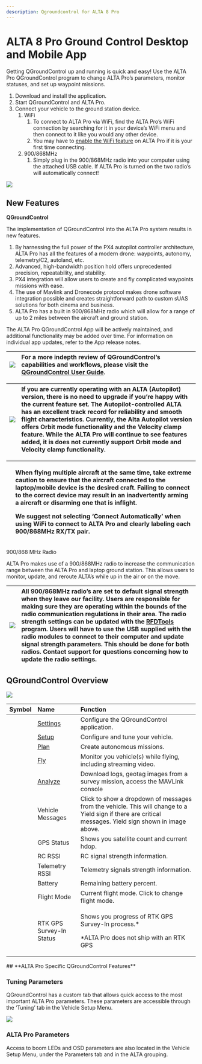```yaml
---
description: Qgroundcontrol for ALTA 8 Pro
---
```


# ALTA 8 Pro Ground Control Desktop and Mobile App

Getting QGroundControl up and running is quick and easy! Use the ALTA Pro QGroundControl program to change ALTA Pro’s parameters, monitor statuses, and set up waypoint missions.

1. Download and install the application.
2. Start QGroundControl and ALTA Pro.
3. Connect your vehicle to the ground station device.
   1. WiFi
      1. To connect to ALTA Pro via WiFi, find the ALTA Pro’s WiFi connection by searching for it in your device’s WiFi menu and then connect to it like you would any other device.
      2. You may have to [enable the WiFi feature](https://docs.google.com/document/d/1imQvHqWrF_fCkm6sBj5LfYu820OBOBGOA25gjYavPF8/edit#heading=h.uwun58lkskht) on ALTA Pro if it is your first time connecting.
   2. 900/868MHz
      1. Simply plug in the 900/868MHz radio into your computer using the attached USB cable. If ALTA Pro is turned on the two radio’s will automatically connect!



![](https://lh4.googleusercontent.com/WZSO-Zy2pzTabJywexMqHJuPnKUsG-TFbRU-CffyqAHcu6tqtjh_ZjHqTp3KO9pGBkFeivkOiUxxesuy-qQnTsCeZYNsgmTVDQkI0dfWpH3B9CofvHFzANIRHKDSMvuVVsSpRHUR)

## **New Features**

**QGroundControl**

The implementation of QGroundControl into the ALTA Pro system results in new features.

1. By harnessing the full power of the  PX4 autopilot controller architecture, ALTA Pro has all the features of a modern drone: waypoints, autonomy, telemetry/C2, autoland, etc.
2. Advanced, high-bandwidth position hold offers unprecedented precision, repeatability, and stability.
3. PX4 integration will allow users to create and fly complicated waypoints missions with ease.
4. The use of Mavlink and Dronecode protocol makes drone software integration possible and creates straightforward path to custom sUAS solutions for both cinema and business.
5. ALTA Pro has a built in 900/868MHz radio which will allow for a range of up to 2 miles between the aircraft and ground station.

The ALTA Pro QGroundControl App will be actively maintained, and additional functionality may be added over time. For information on individual app updates, refer to the App release notes.

| ![](https://lh4.googleusercontent.com/OYWBgLsFrkKTzfbE5vUag7XudTmtdbHK4WF6Z_ZU8NTa8xqenvxSsJP5f9Mw9_mayEJsdcDeQuKUaVRnjmIir_Z0NuUUU_rBpuaj3RoNAZC0dsSE5pqYAO4QQlLK187d3EJxMRk4) | **For a more indepth review of QGroundControl’s capabilities and workflows, please visit the** [**QGroundControl User Guide**](https://docs.qgroundcontrol.com/en/)**.** |
| :--- | :--- |


| ![](https://lh4.googleusercontent.com/OYWBgLsFrkKTzfbE5vUag7XudTmtdbHK4WF6Z_ZU8NTa8xqenvxSsJP5f9Mw9_mayEJsdcDeQuKUaVRnjmIir_Z0NuUUU_rBpuaj3RoNAZC0dsSE5pqYAO4QQlLK187d3EJxMRk4) | **If you are currently operating with an ALTA \(Autopilot\) version, there is no need to upgrade if you’re happy with the current feature set. The Autopilot-controlled ALTA has an excellent track record for reliability and smooth flight characteristics. Currently, the Alta Autopilot version offers Orbit mode functionality and the Velocity clamp feature. While the ALTA Pro will continue to see features added, it is does not currently support Orbit mode and Velocity clamp functionality.** |
| :--- | :--- |


<table>
  <thead>
    <tr>
      <th style="text-align:left">
        <img src="https://lh3.googleusercontent.com/igD-0ZEIpq4VTWepKYuk6hVBGkMAa02ZjBzF2aM9wRKbge2gensB5BD9mSaB8sEbIGrSo-dqa6VUujXqvkk44-amU9_GDOXNT5_BodqvMsJKA7Xq40D0ZR8C_jsiXu4KzD0-MJzv"
        alt/>
      </th>
      <th style="text-align:left">
        <p><b>When flying multiple aircraft at the same time, take extreme caution to ensure that the aircraft connected to the laptop/mobile device is the desired craft. Failing to connect to the correct device may result in an inadvertently arming a aircraft or disarming one that is inflight.</b>
        </p>
        <p><b>We suggest not selecting &#x2018;Connect Automatically&#x2019; when using WiFi to connect to ALTA Pro and clearly labeling each 900/868MHz RX/TX pair.</b>
        </p>
      </th>
    </tr>
  </thead>
  <tbody></tbody>
</table>900/868 MHz Radio

ALTA Pro makes use of a 900/868MHz radio to increase the communication range between the ALTA Pro and laptop ground station. This allows users to monitor, update, and reroute ALTA’s while up in the air or on the move.

| ![](https://lh3.googleusercontent.com/igD-0ZEIpq4VTWepKYuk6hVBGkMAa02ZjBzF2aM9wRKbge2gensB5BD9mSaB8sEbIGrSo-dqa6VUujXqvkk44-amU9_GDOXNT5_BodqvMsJKA7Xq40D0ZR8C_jsiXu4KzD0-MJzv) | **All 900/868MHz radio’s are set to default signal strength when they leave our facility. Users are responsible for making sure they are operating within the bounds of the radio communication regulations in their area. The radio strength settings can be updated with the** [**RFDTools**](https://goo.gl/16Gw5c) **program. Users will have to use the USB supplied with the radio modules to connect to their computer and update signal strength parameters. This should be done for both radios. Contact support for questions concerning how to update the radio settings.** |
| :--- | :--- |


## **QGroundControl Overview**

![](https://lh4.googleusercontent.com/6CcMTBGWMd3-bcAbJA6aLkHSAPU1nukflaIYypw2k3WziBIZrCRiVFYWL_DQbodEqnw1LP0RUUaaRlQ-gquM2TO7YmY4YKh0wdbqIaC3-b5QaZAnAD5bTSXB7VeHbSFjQT01MYO8)

<table>
  <thead>
    <tr>
      <th style="text-align:left">Symbol</th>
      <th style="text-align:left">Name</th>
      <th style="text-align:left">Function</th>
    </tr>
  </thead>
  <tbody>
    <tr>
      <td style="text-align:left">
        <img src="https://lh3.googleusercontent.com/5kY76KXF7tkKG5UJEGQfTPynuGyhIWW4kyWtbbBidvxHogQE7KAY3UounBAEQRqVJ509FAEm43RgitjYGYfSeRCCxoW204a7gNAEwSZH8QlE-ge5SW0s6rbPCe2rnowj3WWDW_xe"
        alt/>
      </td>
      <td style="text-align:left"><a href="https://goo.gl/athtFe">Settings</a>
      </td>
      <td style="text-align:left">Configure the QGroundControl application.</td>
    </tr>
    <tr>
      <td style="text-align:left">
        <img src="https://lh6.googleusercontent.com/PGdUD-dx-XXeB7-i6YbotZfBJIO7KCl7dpuHFiSNQJwb9f-NUNDSh5m_ZTUr0JqyFZgo3htxO_6ggFk0U7LWeFeOrc6KcGPn0r-Fg3rCzd2PDPcF8H2IZL-50k8qRp9ETnomheSX"
        alt/>
      </td>
      <td style="text-align:left"><a href="https://goo.gl/9bfMmw">Setup</a>
      </td>
      <td style="text-align:left">Configure and tune your vehicle.</td>
    </tr>
    <tr>
      <td style="text-align:left">
        <img src="https://lh3.googleusercontent.com/9ziSwhZjLomwVW_soGh5n0UsoZzQ1TLp6juR77pBbutDJZHqKpUw8-6JNA3XLVuFR64Bg0REA--FOJea1RteCtNV5kkO1yv_yC3CmluQxD0fA3zsvSRqltrErfRAJJTpAErwkuHl"
        alt/>
      </td>
      <td style="text-align:left"><a href="https://goo.gl/o8au7H">Plan</a>
      </td>
      <td style="text-align:left">Create autonomous missions.</td>
    </tr>
    <tr>
      <td style="text-align:left">
        <img src="https://lh5.googleusercontent.com/jRkAffDQIIiVgENthwYwsCPfcDBI-dF2sNXqXy2QEFFjUUS0wrMUrtQLxSZdMkQzvScLMrYCsDOLPIcVuXzg0sFByxjZD-82jzGytbpKZeMaKG3ukZ0mKnxioH-PMEqabPYZeXgY"
        alt/>
      </td>
      <td style="text-align:left"><a href="https://goo.gl/7KnF8R">Fly</a>
      </td>
      <td style="text-align:left">Monitor you vehicle(s) while flying, including streaming video.</td>
    </tr>
    <tr>
      <td style="text-align:left">
        <img src="https://lh5.googleusercontent.com/naKemY5oE0L5UZvS9vRDCMqpqMNMAnv4RVp7Qk3aQW5rwr7wXWWIfruhYV7bth6pf170oxM-Lugiwp7Z7UT1n3BcZ6dTXTyvj5kQYobg_ju1rhAOvlTExqWKBE-2gUXbn89OCJtN"
        alt/>
      </td>
      <td style="text-align:left"><a href="https://goo.gl/LF4tKm">Analyze</a>
      </td>
      <td style="text-align:left">Download logs, geotag images from a survey mission, access the MAVLink
        console</td>
    </tr>
    <tr>
      <td style="text-align:left">
        <img src="https://lh4.googleusercontent.com/VT7jdhaKvhmBxTO7uOpu43A8i4gC-Uho11MWaHAaDHbtSJ4EzkTrynBFl3xAclI8AitopoAkMbchb6J6sm1zIJ1hhdbwVOcd1fNpRNbBgDBm4BjUOHOngY2orShsDl4kToUvnfPw"
        alt/>
      </td>
      <td style="text-align:left">Vehicle Messages</td>
      <td style="text-align:left">Click to show a dropdown of messages from the vehicle. This will change
        to a Yield sign if there are critical messages. Yield sign shown in image
        above.</td>
    </tr>
    <tr>
      <td style="text-align:left">
        <img src="https://lh5.googleusercontent.com/vyY_sJPaEFvrzfYBnC7D08bsMa-0JCzxo4-zrMuWoaAwvgD8GOJYMlGMKuIKwnLNy4y6UmeRw_fmB1Y9PNFgDibZRql5xjWzJUzl7N3J-C2Y4YsScNr7obYa3XDu6BywRDuKG0YD"
        alt/>
      </td>
      <td style="text-align:left">GPS Status</td>
      <td style="text-align:left">Shows you satellite count and current hdop.</td>
    </tr>
    <tr>
      <td style="text-align:left">
        <img src="https://lh6.googleusercontent.com/dznST5gYzBowx1q28dsaglHD3k57NkCSfFDqUC7v5LOtyh49ZDdsTxELes7Qaf35P9tXz3ohlnq0Eerw_Kx-7JflmdH24FrGSnkS6120DDkeCTyGrNUUHV52caSVeZWPE7V6pvKz"
        alt/>
      </td>
      <td style="text-align:left">RC RSSI</td>
      <td style="text-align:left">RC signal strength information.</td>
    </tr>
    <tr>
      <td style="text-align:left">
        <img src="https://lh3.googleusercontent.com/dG_SLKI-F0jBIW2v_I6fDYYT1w7xvlFqKiu7PPQs_HUcOJo29gYSpLofjIw-a8Fr2la3bE3up6T8_n3UwJz9FZcXemKDQ9UOHOd8Ji21qt0pSF6g0Gk-80GAItuG_sMQKBQun5-X"
        alt/>
      </td>
      <td style="text-align:left">Telemetry RSSI</td>
      <td style="text-align:left">Telemetry signals strength information.</td>
    </tr>
    <tr>
      <td style="text-align:left">
        <img src="https://lh3.googleusercontent.com/bGvojkV1MKY5p7p1NZWzAFFDuTHEUEq0DgZZMoJq4jhIja22uCMOmXc7ldIKTZUiehH7P_j4ZAtkQyL3ovpzZ1hS1W19hWJ8mo9fcVrZOEEmbgO9QdFyzuZ4NrXvNqiQHUp9PLCl"
        alt/>
      </td>
      <td style="text-align:left">Battery</td>
      <td style="text-align:left">Remaining battery percent.</td>
    </tr>
    <tr>
      <td style="text-align:left">
        <img src="https://lh5.googleusercontent.com/s440rYHch-bPsXDBbvb5UOW2MvSyjSZZMHtQgDcfpcVz-WSTKr4VNCBMDj-Ze7fonDM3vM2H_5QrShnAoALtMa0mR1_H-A2crwfLEP4SpnsdUD8-ujBY5pJadB9tpFT5rKGwhcId"
        alt/>
      </td>
      <td style="text-align:left">Flight Mode</td>
      <td style="text-align:left">Current flight mode. Click to change flight mode.</td>
    </tr>
    <tr>
      <td style="text-align:left">
        <img src="https://lh4.googleusercontent.com/W_E4UjuYrzBjaBGqCvb1thBhULB7ModGMsD0J_Jt2wMUCArXAfcGiMINp7LE3BE-zfci23spXmkBehCX2j-yrwN3mwWoGCobwDbuqnxHR2pOY5PHllFBZrCjZaDt2mJ_dnH3x9a2"
        alt/>
      </td>
      <td style="text-align:left">RTK GPS Survey-In Status</td>
      <td style="text-align:left">
        <p>Shows you progress of RTK GPS Survey-In process.*</p>
        <p>*ALTA Pro does not ship with an RTK GPS</p>
      </td>
    </tr>
  </tbody>
</table>## **ALTA Pro Specific QGroundControl Features**

### **Tuning Parameters**

QGroundControl has a custom tab that allows quick access to the most important ALTA Pro parameters. These parameters are accessible through the ‘Tuning’ tab in the Vehicle Setup Menu.

![](https://lh3.googleusercontent.com/eNCbkxTU9CJMwq3G8X3rHlYMn_1NwXXMxC8uvGIF_FbdeALpxuRtAkf05Q-zTERxP504ekofY8gfQ7iZSAggG2xQsqSQj3Zg7ePd8Uk2gwFitlwuJQvfYtHf35tqjnY11Y42jFb9)

### **ALTA Pro Parameters**

Access to boom LEDs and OSD parameters are also located in the Vehicle Setup Menu, under the Parameters tab and in the ALTA grouping.  


